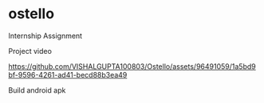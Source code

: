 # ostello

Internship Assignment

Project video


https://github.com/VISHALGUPTA100803/Ostello/assets/96491059/1a5bd9bf-9596-4261-ad41-becd88b3ea49









Build android apk






























